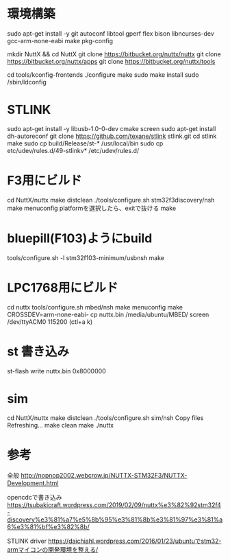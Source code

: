 # 環境構築
sudo apt-get install -y git autoconf libtool gperf flex bison libncurses-dev gcc-arm-none-eabi make pkg-config

mkdir NuttX && cd NuttX
git clone https://bitbucket.org/nuttx/nuttx
git clone https://bitbucket.org/nuttx/apps
git clone https://bitbucket.org/nuttx/tools

cd tools/kconfig-frontends
./configure
make
sudo make install
sudo /sbin/ldconfig

# STLINK
sudo apt-get install -y libusb-1.0-0-dev cmake screen
sudo apt-get install dh-autoreconf
git clone https://github.com/texane/stlink stlink.git
cd stlink
make
sudo cp build/Release/st-* /usr/local/bin
sudo cp etc/udev/rules.d/49-stlinkv* /etc/udev/rules.d/

# F3用にビルド
cd NuttX/nuttx
make distclean
./tools/configure.sh stm32f3discovery/nsh
make menuconfig
platformを選択したら、exitで抜ける
make

# bluepill(F103)ようにbuild
tools/configure.sh -l stm32f103-minimum/usbnsh
make

# LPC1768用にビルド
cd nuttx
tools/configure.sh mbed/nsh
make menuconfig
make CROSSDEV=arm-none-eabi-
cp nuttx.bin /media/ubuntu/MBED/
screen /dev/ttyACM0 115200
(ctl+a k)

# st 書き込み
st-flash write nuttx.bin 0x8000000

# sim
cd NuttX/nuttx
make distclean
./tools/configure.sh sim/nsh
  Copy files
  Refreshing...
make clean
make
./nuttx

# 参考
全般
http://nopnop2002.webcrow.jp/NUTTX-STM32F3/NUTTX-Development.html

opencdcで書き込み
https://tsubakicraft.wordpress.com/2019/02/09/nuttx%e3%82%92stm32f4-discovery%e3%81%a7%e5%8b%95%e3%81%8b%e3%81%97%e3%81%a6%e3%81%bf%e3%82%8b/

STLINK driver
https://daichiahl.wordpress.com/2016/01/23/ubuntuでstm32-armマイコンの開発環境を整える/